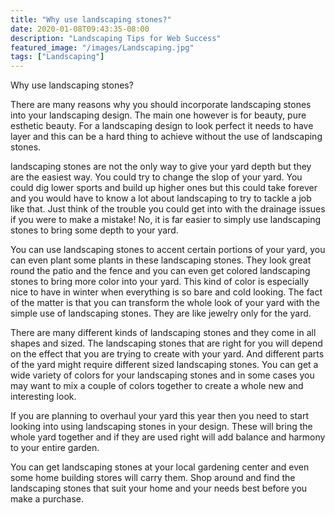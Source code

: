 ```yaml
---
title: "Why use landscaping stones?"
date: 2020-01-08T09:43:35-08:00
description: "Landscaping Tips for Web Success"
featured_image: "/images/Landscaping.jpg"
tags: ["Landscaping"]
---
```


Why use landscaping stones?

There are many reasons why  you should incorporate landscaping stones into your landscaping design. The main one however is for beauty, pure esthetic beauty. For a landscaping design to look perfect it needs to have layer and this can be a hard thing to achieve without the use of landscaping stones.

landscaping stones are not the only way to give your yard depth but they are the easiest way. You could try to change the slop of your yard. You could dig lower sports and build up higher ones but this could take forever and you would have to know a lot about landscaping to try to tackle a job like that. Just think of the trouble you could get into with the drainage issues if you were to make a mistake! No, it is far easier to simply use landscaping stones to bring some depth to your yard.

You can use landscaping stones to accent certain portions of your yard, you can even plant some plants in these landscaping stones. They look great round the patio and the fence and you can even get colored landscaping stones to bring more color into your yard. This kind of color is especially nice to have in winter when everything is so bare and cold looking. The fact of the matter is that you can transform the whole look of your yard with the simple use of landscaping stones. They are like jewelry only for the yard.

There are many different kinds of landscaping stones and they come in all shapes and sized. The landscaping stones that are right for you will depend on the effect that you are trying to create with your yard. And different parts of the yard might require different sized landscaping stones. You can get a wide variety of colors for your landscaping stones and in some cases you may want to mix a couple of colors together to create a whole new and interesting look.

If you are planning to overhaul your yard this year then you need to start looking into using landscaping stones in your design. These will bring the whole yard together and if they are used right will add balance and harmony to your entire garden.

You can get landscaping stones at your local gardening center and even some home building stores will carry them. Shop around and find the landscaping stones that suit your home and your needs best before you make a purchase.
